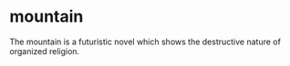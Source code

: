 # mountain
The mountain is a futuristic novel which shows the destructive nature of organized religion.
